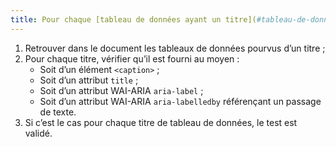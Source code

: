 ```yaml
---
title: Pour chaque [tableau de données ayant un titre](#tableau-de-donnees-ayant-un-titre), le titre est-il correctement associé au tableau de données ?
---
```


1. Retrouver dans le document les tableaux de données pourvus d’un titre ;
2. Pour chaque titre, vérifier qu’il est fourni au moyen :
      * Soit d’un élément `<caption>` ;
      * Soit d’un attribut `title` ;
      * Soit d’un attribut WAI-ARIA `aria-label` ;
      * Soit d’un attribut WAI-ARIA `aria-labelledby` référençant un passage de texte.
3. Si c’est le cas pour chaque titre de tableau de données, le test est validé.